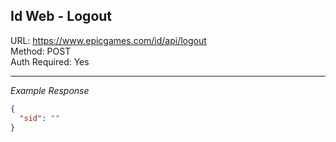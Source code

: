 ## Id Web - Logout

URL: https://www.epicgames.com/id/api/logout \
Method: POST \
Auth Required: Yes

---

_Example Response_

```json
{
  "sid": ""
}
```
